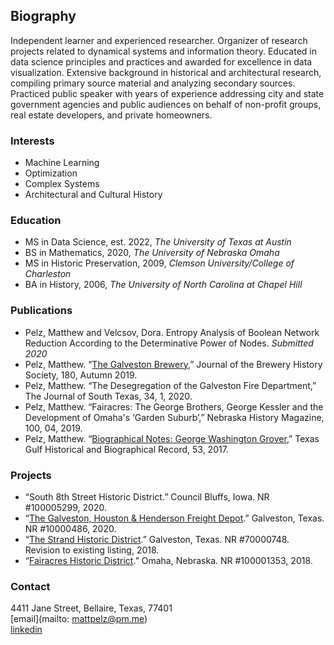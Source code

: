 ## Biography
Independent learner and experienced researcher. Organizer of research projects related to dynamical systems and information theory. Educated in data science principles and practices and awarded for excellence in data visualization. Extensive background in historical and architectural research, compiling primary source material and analyzing secondary sources. Practiced public speaker with years of experience addressing city and state government agencies and public audiences on behalf of non-profit groups, real estate developers, and private homeowners.

### Interests
- Machine Learning
- Optimization
- Complex Systems
- Architectural and Cultural History

### Education
- MS in Data Science, est. 2022, *The University of Texas at Austin*
- BS in Mathematics, 2020, *The University of Nebraska Omaha*   
- MS in Historic Preservation, 2009, *Clemson University/College of Charleston*
- BA in History, 2006, *The University of North Carolina at Chapel Hill*

### Publications
- Pelz, Matthew and Velcsov, Dora. Entropy Analysis of Boolean Network Reduction According to the Determinative Power of Nodes. *Submitted 2020*
- Pelz, Matthew. “[The Galveston Brewery](http://www.breweryhistory.com/journal/archive/180/index.html),” Journal of the Brewery History Society, 180, Autumn 2019.
- Pelz, Matthew. “The Desegregation of the Galveston Fire Department,” The Journal of South Texas, 34, 1, 2020.
- Pelz, Matthew. “Fairacres: The George Brothers, George Kessler and the Development of Omaha's ‘Garden Suburb’,” Nebraska History Magazine, 100, 04, 2019.
- Pelz, Matthew. “[Biographical Notes: George Washington Grover](http://www.texasgulfrecord.org/toc-volume-53.html),” Texas Gulf Historical and Biographical Record, 53, 2017. 

### Projects
- “South 8th Street Historic District.” Council Bluffs, Iowa. NR #100005299, 2020.
- “[The Galveston, Houston & Henderson Freight Depot](https://atlas.thc.texas.gov/NR/pdfs/100004866/100004866.pdf).” Galveston, Texas. NR #10000486, 2020. 
- “[The Strand Historic District](https://atlas.thc.texas.gov/NR/pdfs/70000748/70000748.pdf).” Galveston, Texas. NR #70000748. Revision to existing listing, 2018.
- “[Fairacres Historic District](https://issuu.com/kristinetynangerber/docs/fairacres_historic_district_nominat).” Omaha, Nebraska. NR #100001353, 2018. 

### Contact
4411 Jane Street, Bellaire, Texas, 77401  
[email](mailto: mattpelz@pm.me)  
[linkedin](https://www.linkedin.com/in/pelzm/)
